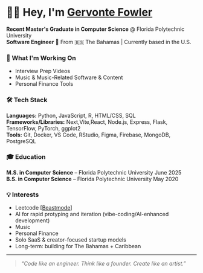 # 👋🏾 Hey, I'm [Gervonte Fowler](https://builtbygervonte.com/)


**Recent Master's Graduate in Computer Science** @ Florida Polytechnic University  
**Software Engineer**
📍 From 🇧🇸 The Bahamas | Currently based in the U.S.

### 🚀 What I'm Working On
- Interview Prep Videos
- Music & Music-Related Software & Content
- Personal Finance Tools


### 🛠️ Tech Stack
**Languages:** Python, JavaScript, R, HTML/CSS, SQL  
**Frameworks/Libraries:** Next,Vite,React, Node.js, Express, Flask, TensorFlow, PyTorch, ggplot2  
**Tools:** Git, Docker, VS Code, RStudio, Figma, Firebase, MongoDB, PostgreSQL  

### 🎓 Education
**M.S. in Computer Science** – Florida Polytechnic University June 2025  
**B.S. in Computer Science** –  Florida Polytechnic University May 2020

### 💡 Interests
- Leetcode [[Beastmode](https://youtu.be/oOWc9QAoTKg?si=HIH2gl6q93NmWdjq)]
- AI for rapid protyping and iteration (vibe-coding/AI-enhanced development)
- Music
- Personal Finance
- Solo SaaS & creator-focused startup models
- Long-term: building for The Bahamas + Caribbean

---

> *“Code like an engineer. Think like a founder. Create like an artist.”*
